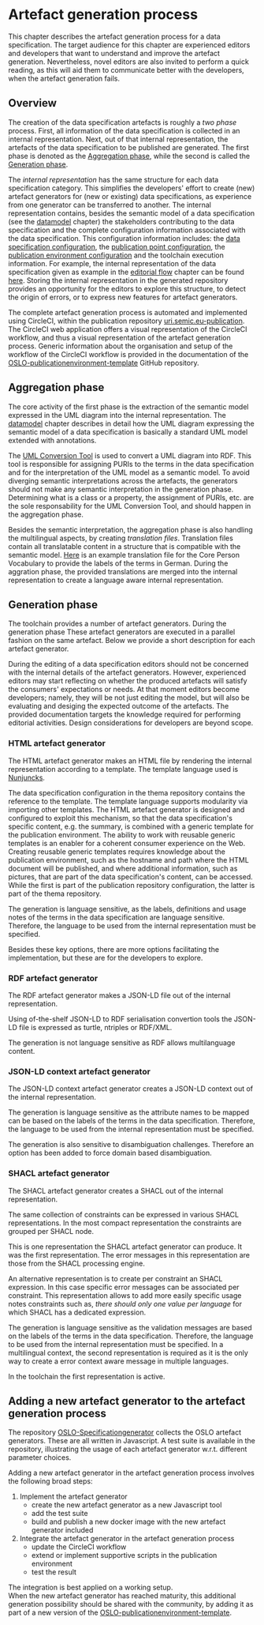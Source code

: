 # Artefact generation process

This chapter describes the artefact generation process for a data specification.
The target audience for this chapter are experienced editors and developers that want to understand and improve the artefact generation.
Nevertheless, novel editors are also invited to perform a quick reading, as this will aid them to communicate better with the developers, when the artefact generation fails.

## Overview

The creation of the data specification artefacts is roughly a *two phase* process. 
First, all information of the data specification is collected in an internal representation. 
Next, out of that internal representation, the artefacts of the data specification to be published are generated.
The first phase is denoted as the [Aggregation phase](#aggregation-phase), while the second is called the [Generation phase](#generation-phase).


The *internal representation* has the same structure for each data specification category. 
This simplifies the developers' effort to create (new) artefact generators for (new or existing) data specifications, as experience from one generator can be transferred to another.
The internal representation contains, besides the semantic model of a data specification (see the [datamodel](./datamodel.md) chapter) the stakeholders contributing to the data specification and the complete configuration information associated with the data specification. This configuration information includes: the [data specification configuration](https://github.com/SEMICeu/uri.semic.eu-thema/blob/example/config/core-person.json), the [publication point configuration](https://github.com/SEMICeu/uri.semic.eu-publication/blob/example/config/dev/publication.json), the [publication environment configuration](https://github.com/SEMICeu/uri.semic.eu-publication/blob/example/config/config.json) and the toolchain execution information.
For example, the internal representation of the data specification given as example in the [editorial flow](./editorial_flow.md) chapter can be found [here](https://github.com/SEMICeu/uri.semic.eu-generated/blob/example/report/doc/core-vocabulary/core-person/all-core-person-ap.jsonld).
Storing the internal representation in the generated repository provides an opportunity for the editors to explore this structure, to detect the origin of errors, or to express new features for artefact generators.

The complete artefact generation process is automated and implemented using CircleCI, within the publication repository [uri.semic.eu-publication](https://github.com/SEMICeu/uri.semic.eu-publication). 
The CircleCI web application offers a visual representation of the CircleCI workflow, and thus a visual representation of the artefact generation process.
Generic information about the organisation and setup of the workflow of the CircleCI workflow is provided in the documentation of the [OSLO-publicationenvironment-template](https://github.com/Informatievlaanderen/OSLO-publicationenvironment-template#readme) GitHub repository.


## Aggregation phase 

The core activity of the first phase is the extraction of the semantic model expressed in the UML diagram into the internal representation.
The [datamodel](./datamodel.md) chapter describes in detail how the UML diagram expressing the semantic model of a data specification is basically a standard UML model extended with annotations.

The [UML Conversion Tool](https://github.com/Informatievlaanderen/OSLO-EA-to-RDF) is used to convert a UML diagram into RDF.
This tool is responsible for assigning PURIs to the terms in the data specification and for the interpretation of the UML model as a semantic model.
To avoid diverging semantic interpretations across the artefacts, the generators should not make any semantic interpretation in the generation phase. 
Determining what is a class or a property, the assignment of PURIs, etc. are the sole responsability for the UML Conversion Tool, and should happen in the aggregation phase.

Besides the semantic interpretation, the aggregation phase is also handling the multilingual aspects, by creating *translation files*.
Translation files contain all translatable content in a structure that is compatible with the semantic model. 
[Here](https://github.com/SEMICeu/uri.semic.eu-generated/blob/example/report/doc/core-vocabulary/core-person/translation/core-person-ap_de.json) is an example translation file for the Core Person Vocabulary to provide the labels of the terms in German.
During the aggration phase, the provided translations are merged into the internal representation to create a language aware internal representation.



## Generation phase 

The toolchain provides a number of artefact generators. 
During the generation phase These artefact generators are executed in a parallel fashion on the same artefact.
Below we provide a short description for each artefact generator.

During the editing of a data specification editors should not be concerned with the internal details of the artefact generators.
However, experienced editors may start reflecting on whether the produced artefacts will satisfy the consumers' expectations or needs.
At that moment editors become developers; namely, they will be not just editing the model, but will also be evaluating and desiging the expected outcome of the artefacts.
The provided documentation targets the knowledge required for performing editorial activities. 
Design considerations for developers are beyond scope.

### HTML artefact generator

The HTML artefact generator makes an HTML file by rendering the internal representation according to a template.
The template language used is [Nunjuncks](https://mozilla.github.io/nunjucks/).

The data specification configuration in the thema repository contains the reference to the template.
The template language supports modularity via importing other templates. 
The HTML artefact generator is designed and configured to exploit this mechanism, so that the data specification's specific content, e.g. the summary, is combined with a generic template for the publication environment.
The ability to work with reusable generic templates is an enabler for a coherent consumer experience on the Web.
Creating reusable generic templates requires knowledge about the publication environment, such as the hostname and path where the HTML document will be published, and where additional information, such as pictures, that are part of the data specification's content, can be accessed.
While the first is part of the publication repository configuration, the latter is part of the thema repository. 

The generation is language sensitive, as the labels, definitions and usage notes of the terms in the data specification are language sensitive.
Therefore, the language to be used from the internal representation must be specified.

Besides these key options, there are more options facilitating the implementation, but these are for the developers to explore. 


### RDF artefact generator

The RDF artefact generator makes a JSON-LD file out of the internal representation.

Using of-the-shelf JSON-LD to RDF serialisation convertion tools the JSON-LD file is expressed as turtle, ntriples or RDF/XML.

The generation is not language sensitive as RDF allows multilanguage content.

### JSON-LD context artefact generator

The JSON-LD context artefact generator creates a JSON-LD context out of the internal representation.

The generation is language sensitive as the attribute names to be mapped can be based on the labels of the terms in the data specification.
Therefore, the language to be used from the internal representation must be specified.

The generation is also sensitive to disambiguation challenges. 
Therefore an option has been added to force domain based disambiguation.

### SHACL artefact generator

The SHACL artefact generator creates a SHACL out of the internal representation.

The same collection of constraints can be expressed in various SHACL representations.
In the most compact representation the constraints are grouped per SHACL node.

This is one representation the SHACL artefact generator can produce. 
It was the first representation.
The error messages in this representation are those from the SHACL processing engine.

An alternative representation is to create per constraint an SHACL expression.
In this case specific error messages can be associated per constraint.
This representation allows to add more easily specific usage notes constraints such as, _there should only one value per language_ for which SHACL has a dedicated expression.

The generation is language sensitive as the validation messages are based on the labels of the terms in the data specification.
Therefore, the language to be used from the internal representation must be specified.
In a multilingual context, the second representation is required as it is the only way to create a error context aware message in multiple languages.

In the toolchain the first representation is active.

 

## Adding a new artefact generator to the artefact generation process

The repository [OSLO-Specificationgenerator](https://github.com/Informatievlaanderen/OSLO-SpecificationGenerator) collects the OSLO artefact generators.
These are all written in Javascript. 
A test suite is available in the repository, illustrating the usage of each artefact generator w.r.t. different parameter choices.

Adding a new artefact generator in the artefact generation process involves the following broad steps:
   1. Implement the artefact generator
       - create the new artefact generator as a new Javascript tool
       - add the test suite
       - build and publish a new docker image with the new artefact generator included
   2. Integrate the artefact generator in the artefact generation process
       - update the CircleCI workflow
       - extend or implement supportive scripts in the publication environment
       - test the result

The integration is best applied on a working setup.  
When the new artefact generator has reached maturity, this additional generation possibility should be shared with the community, by adding it as part of a new version of the
[OSLO-publicationenvironment-template](https://github.com/Informatievlaanderen/OSLO-publicationenvironment-template).




